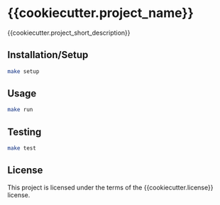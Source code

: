 # {{cookiecutter.project_name}}

{{cookiecutter.project_short_description}}

## Installation/Setup

```bash
make setup
```

## Usage

```bash
make run
```

## Testing

```bash
make test
```

## License

This project is licensed under the terms of the {{cookiecutter.license}} license.
